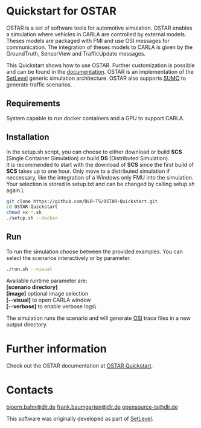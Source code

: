 # Quickstart for OSTAR

OSTAR is a set of software tools for automotive simulation.
OSTAR enables a simulation where vehicles in CARLA are controlled by external models.
Theses models are packaged with FMI and use OSI messages for communication.
The integration of theses models to CARLA is given by the GroundTruth, SensorView and TrafficUpdate messages.

This Quickstart shows how to use OSTAR.
Further customization is possible and can be found in the [documentation](https://github.com/DLR-TS/OSTAR-Quickstart/tree/main/docu).
OSTAR is an implementation of the [SetLevel](https://setlevel.de/en) generic simulation architecture.
OSTAR also supports [SUMO](https://eclipse.dev/sumo/) to generate traffic scenarios.

## Requirements

System capable to run docker containers and a GPU to support CARLA.

## Installation

In the setup.sh script, you can choose to either download or build **SCS** (Single Container Simulation) or build **DS** (Distributed Simulation).\
It is recommended to start with the download of **SCS** since the first build of **SCS** takes up to one hour.
Only move to a distributed simulation if neccessary, like the integration of a Windows only FMU into the simulation.\
Your selection is stored in setup.txt and can be changed by calling setup.sh again.\

```sh
git clone https://github.com/DLR-TS/OSTAR-Quickstart.git
cd OSTAR-Quickstart
chmod +x *.sh
./setup.sh --docker
```

## Run

To run the simulation choose between the provided examples.
You can select the scenarios interactively or by parameter.

```sh
./run.sh --visual
```

Available runtime parameter are:\
**[scenario directory]**\
**[image]** optional image selection\
**[--visual]** to open CARLA window\
**[--verbose]** to enable verbose logs\

The simulation runs the scenario and will generate [OSI](https://www.asam.net/standards/detail/osi) trace files in a new output directory.

# Further information

Check out the OSTAR documentation at [OSTAR Quickstart](https://github.com/DLR-TS/OSTAR-Quickstart/tree/main/docu).

# Contacts

bjoern.bahn@dlr.de
frank.baumgarten@dlr.de
opensource-ts@dlr.de

This software was originally developed as part of [SetLevel](https://setlevel.de/).
